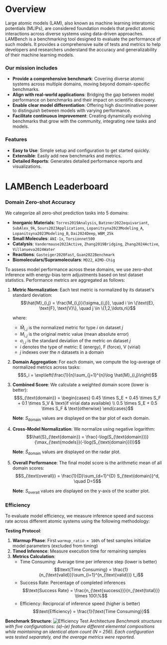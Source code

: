 # Overview

Large atomic models (LAM), also known as machine learning interatomic potentials (MLIPs), are considered foundation models that predict atomic interactions across diverse systems using data-driven approaches. LAMBench is a benchmarking tool designed to evaluate the performance of such models. It provides a comprehensive suite of tests and metrics to help developers and researchers understand the accuracy and generalizability of their machine learning models.

### Our mission includes

- **Provide a comprehensive benchmark**: Covering diverse atomic systems across multiple domains, moving beyond domain-specific benchmarks.
- **Align with real-world applications**: Bridging the gap between model performance on benchmarks and their impact on scientific discovery.
- **Enable clear model differentiation**: Offering high discriminative power to distinguish between models with varying performance.
- **Facilitate continuous improvement**: Creating dynamically evolving benchmarks that grow with the community, integrating new tasks and models.

### Features

- **Easy to Use**: Simple setup and configuration to get started quickly.
- **Extensible**: Easily add new benchmarks and metrics.
- **Detailed Reports**: Generates detailed performance reports and visualizations.

# LAMBench Leaderboard

### Domain Zero-shot Accuracy

We categorize all zero-shot prediction tasks into 5 domains:

- **Inorganic Materials**: `Torres2019Analysis`, `Batzner2022equivariant`, `SubAlex_9k`, `Sours2023Applications`, `Lopanitsyna2023Modeling_A`, `Lopanitsyna2023Modeling_B`, `Dai2024Deep`, `WBM_25k`
- **Small Molecules**: `ANI-1x`, `Torsionnet500`
- **Catalysis**: `Vandermause2022Active`, `Zhang2019Bridging`, `Zhang2024Active`, `Villanueva2024Water`
- **Reactions**: `Gasteiger2020Fast`, `Guan2022Benchmark`
- **Biomoleculars/Supramoleculars**: `MD22`, `AIMD-Chig`

To assess model performance across these domains, we use zero-shot inference with energy-bias term adjustments based on test dataset statistics. Performance metrics are aggregated as follows:

1. **Metric Normalization**: Each test metric is normalized by its dataset's standard deviation:
    $$\hat{M}_{i,j} = \frac{M_{i,j}}{\sigma_{i,j}}, \quad i \in \{\text{E}, \text{F}, \text{V}\}, \quad j \in \{1,2,\ldots,n\}$$

    where:
    - $\hat{M}_{i,j}$ is the normalized metric for type $i$ on dataset $j$
    - $M_{i,j}$ is the original metric value (mean absolute error)
    - $\sigma_{i,j}$ is the standard deviation of the metric on dataset $j$
    - $i$ denotes the type of metric: E (energy), F (force), V (virial)
    - $j$ indexes over the $n$ datasets in a domain

2. **Domain Aggregation**: For each domain, we compute the log-average of normalized metrics across tasks:
    $$S_i = \exp\left(\frac{1}{n}\sum_{j=1}^{n}\log \hat{M}_{i,j}\right)$$

3. **Combined Score**: We calculate a weighted domain score (lower is better):
    $$S_{\text{domain}} = \begin{cases}
    0.45 \times S_E + 0.45 \times S_F + 0.1 \times S_V & \text{if virial data available} \\
    0.5 \times S_E + 0.5 \times S_F & \text{otherwise}
    \end{cases}$$

    **Note**: $S_{\text{domain}}$ values are displayed on the bar plot of each domain.

4. **Cross-Model Normalization**: We normalize using negative logarithm:
    $$\hat{S}_{\text{domain}} = \frac{-\log(S_{\text{domain}})}{\max_{\text{models}}(-\log(S_{\text{domain}}))}$$

    **Note**: $\hat{S}_{\text{domain}}$ values are displayed on the radar plot.

5. **Overall Performance**: The final model score is the arithmetic mean of all domain scores:
    $$S_{\text{overall}} = \frac{1}{D}\sum_{d=1}^{D} S_{\text{domain}}^d, \quad D=5$$

    **Note**: $S_{\text{overall}}$ values are displayed on the y-axis of the scatter plot.

### Efficiency

To evaluate model efficiency, we measure inference speed and success rate across different atomic systems using the following methodology:

**Testing Protocol**:

1. **Warmup Phase**: First `warmup_ratio × 100%` of test samples initialize model parameters (excluded from timing)
2. **Timed Inference**: Measure execution time for remaining samples
3. **Metrics Calculation**:
   - Time Consuming: Average time per inference step (lower is better)
     $$\text{Time Consuming} = \frac{1}{n_{\text{valid}}}\sum_{i=1}^{n_{\text{valid}}} t_i$$
   - Success Rate: Percentage of completed inferences
     $$\text{Success Rate} = \frac{n_{\text{success}}}{n_{\text{total}}} \times 100\%$$
   - Efficiency: Reciprocal of inference speed (higher is better)
     $$\text{Efficiency} = \frac{1}{\text{Time Consuming}}$$

**Benchmark Structure**:
![Efficiency Test Architecture](image/structures_efficiency.png)
*Benchmark structures with five configurations: (a)–(e) feature different elemental compositions while maintaining an identical atom count (N = 256). Each configuration was tested separately, and the average metrics were reported.*
